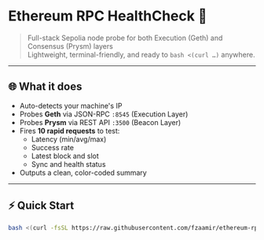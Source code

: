 # Ethereum RPC HealthCheck 🧪

> Full-stack Sepolia node probe for both Execution (Geth) and Consensus (Prysm) layers  
> Lightweight, terminal-friendly, and ready to `bash <(curl …)` anywhere.

---

## 🌐 What it does

- Auto-detects your machine's IP
- Probes **Geth** via JSON-RPC `:8545` (Execution Layer)
- Probes **Prysm** via REST API `:3500` (Beacon Layer)
- Fires **10 rapid requests** to test:
  - Latency (min/avg/max)
  - Success rate
  - Latest block and slot
  - Sync and health status
- Outputs a clean, color-coded summary

---

## ⚡ Quick Start

```bash
bash <(curl -fsSL https://raw.githubusercontent.com/fzaamir/ethereum-rpc-healthcheck/main/sepolia_health.sh)
